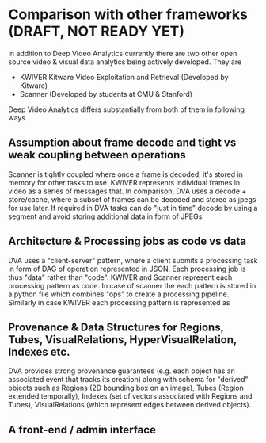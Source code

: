 # Comparison with other frameworks (DRAFT, NOT READY YET)

In addition to Deep Video Analytics currently there are two other open source video & visual data analytics being
actively developed. They are

- KWIVER Kitware Video Exploitation and Retrieval (Developed by Kitware)
- Scanner (Developed by students at CMU & Stanford)

Deep Video Analytics differs substantially from both of them in following ways


## Assumption about frame decode and tight vs weak coupling between operations

Scanner is tightly coupled where once a frame is decoded, it's stored in memory for other tasks to use. KWIVER
represents individual frames in video as a series of messages that. In comparison, DVA uses a decode + store/cache,
where a subset of frames can be decoded and stored as jpegs for use later. If required
in DVA tasks can do "just in time" decode by using a segment and avoid storing additional data in form of JPEGs.


## Architecture & Processing jobs as code vs data

DVA uses a "client-server" pattern, where a client submits a processing task in form of DAG of operation represented in
JSON. Each processing job is thus "data" rather than "code". KWIVER and Scanner represent each processing pattern as
code. In case of scanner the each pattern is stored in a python file which combines "ops" to create a processing pipeline.
Similarly in case KWIVER each processing pattern is represented as


## Provenance & Data Structures for Regions, Tubes, VisualRelations, HyperVisualRelation, Indexes etc.

DVA provides strong provenance guarantees (e.g. each object has an associated event that tracks its creation) along with
schema for "derived" objects such as Regions (2D bounding box on an image), Tubes (Region extended temporally), Indexes
(set of vectors associated with Regions and Tubes), VisualRelations (which represent edges between derived objects).


## A front-end / admin interface


